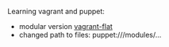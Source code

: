 Learning vagrant and puppet:
 - modular version [vagrant-flat](https://github.com/wilas/vagrant-flat)
 - changed path to files: puppet:///modules/...
